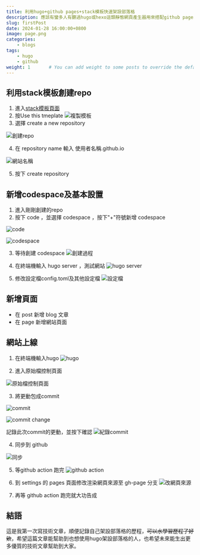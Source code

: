 ```yaml
---
title: 利用hugo+github pages+stack模板快速架設部落格
description: 應該有蠻多人有聽過hugo或hexo這類靜態網頁產生器用來搭配github pages架設部落格的案例，甚至有不少常看到的個人部落格就是利用這種方式搭建的。接下來我們就利用stack模板來學習如何快速建立這樣的網站吧！
slug: firstPost
date: 2024-01-28 16:00:00+0800
image: page.png
categories:
    - blogs
tags:
    - hugo 
    - github
weight: 1       # You can add weight to some posts to override the default sorting (date descending)
---
```


## 利用stack模板創建repo
1. 進入[stack模板頁面](https://github.com/CaiJimmy/hugo-theme-stack-starter)
2. 按Use this tmeplate
![複製模板](1.png)
3. 選擇 create a new repository 

![創建repo](2.png)

4. 在 repository name 輸入 使用者名稱.github.io

![網站名稱](3.png)

5. 按下 create repository

## 新增codespace及基本設置
1. 進入剛剛創建的repo
2. 按下 code ，並選擇 codespace ，按下"+"符號新增 codespace

![code](4.png)

![codespace](5.png)

3. 等待創建 codespace
![創建過程](6.png)

4. 在終端機輸入 hugo server ，測試網站
![hugo server](7.png)

5. 修改設定檔config.toml及其他設定檔
![設定檔](8.png)

## 新增頁面
* 在 post 新增 blog 文章
* 在 page 新增網站頁面

## 網站上線
1. 在終端機輸入hugo
![hugo](9.png)

2. 進入原始檔控制頁面

![原始檔控制頁面](10.png)

3. 將更動包成commit

![commit](11.png)

![commit change](12.png)

記錄此次commit的更動，並按下確認
![紀錄commit](13.png)

4. 同步到 github

![同步](14.png)

5. 等github action 跑完
![github action](15.png)

6. 到 settings 的 pages 頁面修改渲染網頁來源至 gh-page 分支
![改網頁來源](16.png)

7. 再等 github action 跑完就大功告成

## 結語
這是我第一次寫技術文章，順便記錄自己架設部落格的歷程，~~可以水學習歷程了好欸~~，希望這篇文章能幫助到也想使用hugo架設部落格的人，也希望未來能生出更多優質的技術文章幫助到大家。